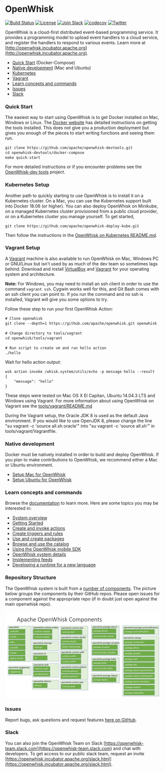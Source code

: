 <!--
#
# Licensed to the Apache Software Foundation (ASF) under one or more
# contributor license agreements.  See the NOTICE file distributed with
# this work for additional information regarding copyright ownership.
# The ASF licenses this file to You under the Apache License, Version 2.0
# (the "License"); you may not use this file except in compliance with
# the License.  You may obtain a copy of the License at
#
#     http://www.apache.org/licenses/LICENSE-2.0
#
# Unless required by applicable law or agreed to in writing, software
# distributed under the License is distributed on an "AS IS" BASIS,
# WITHOUT WARRANTIES OR CONDITIONS OF ANY KIND, either express or implied.
# See the License for the specific language governing permissions and
# limitations under the License.
#
-->

# OpenWhisk

[![Build Status](https://travis-ci.org/apache/openwhisk.svg?branch=master)](https://travis-ci.org/apache/openwhisk)
[![License](https://img.shields.io/badge/license-Apache--2.0-blue.svg)](http://www.apache.org/licenses/LICENSE-2.0)
[![Join Slack](https://img.shields.io/badge/join-slack-9B69A0.svg)](http://slack.openwhisk.org/)
[![codecov](https://codecov.io/gh/apache/openwhisk/branch/master/graph/badge.svg)](https://codecov.io/gh/apache/openwhisk)
[![Twitter](https://img.shields.io/twitter/follow/openwhisk.svg?style=social&logo=twitter)](https://twitter.com/intent/follow?screen_name=openwhisk)

OpenWhisk is a cloud-first distributed event-based programming service. It provides a programming model to upload event handlers to a cloud service, and register the handlers to respond to various events. Learn more at [http://openwhisk.incubator.apache.org](http://openwhisk.incubator.apache.org).


* [Quick Start](#quick-start) (Docker-Compose)
* [Native development](#native-development) (Mac and Ubuntu)
* [Kubernetes](#kubernetes-setup)
* [Vagrant](#vagrant-setup)
* [Learn concepts and commands](#learn-concepts-and-commands)
* [Issues](#issues)
* [Slack](#slack)

### Quick Start
The easiest way to start using OpenWhisk is to get Docker installed on Mac, Windows or Linux. The [Docker website](https://docs.docker.com/install/) has detailed instructions on getting the tools installed. This does not give you a production deployment but gives you enough of the pieces to start writing functions and seeing them run.

```
git clone https://github.com/apache/openwhisk-devtools.git
cd openwhisk-devtools/docker-compose
make quick-start
```

For more detailed instructions or if you encounter problems see the [OpenWhisk-dev tools](https://github.com/apache/openwhisk-devtools/blob/master/docker-compose/README.md) project.

### Kubernetes Setup

Another path to quickly starting to use OpenWhisk is to install it on a Kubernetes cluster.  On a Mac, you can use the Kubernetes support built into Docker 18.06 (or higher). You can also deploy OpenWhisk on Minikube, on a managed Kubernetes cluster provisioned from a public cloud provider, or on a Kubernetes cluster you manage yourself. To get started,

```
git clone https://github.com/apache/openwhisk-deploy-kube.git
```

Then follow the instructions in the [OpenWhisk on Kubernetes README.md](https://github.com/apache/openwhisk-deploy-kube/blob/master/README.md).

### Vagrant Setup
A [Vagrant](http://vagrantup.com) machine is also available to run OpenWhisk on Mac, Windows PC or GNU/Linux but isn't used by as much of the dev team so sometimes lags behind.
Download and install [VirtualBox](https://www.virtualbox.org/wiki/Downloads) and [Vagrant](https://www.vagrantup.com/downloads.html) for your operating system and architecture.

**Note:** For Windows, you may need to install an ssh client in order to use the command `vagrant ssh`. Cygwin works well for this, and Git Bash comes with an ssh client you can point to. If you run the command and no ssh is installed, Vagrant will give you some options to try.

Follow these step to run your first OpenWhisk Action:
```
# Clone openwhisk
git clone --depth=1 https://github.com/apache/openwhisk.git openwhisk

# Change directory to tools/vagrant
cd openwhisk/tools/vagrant

# Run script to create vm and run hello action
./hello
```

Wait for hello action output:
```
wsk action invoke /whisk.system/utils/echo -p message hello --result
{
    "message": "hello"
}
```

These steps were tested on Mac OS X El Capitan, Ubuntu 14.04.3 LTS and Windows using Vagrant.
For more information about using OpenWhisk on Vagrant see the [tools/vagrant/README.md](tools/vagrant/README.md)

During the Vagrant setup, the Oracle JDK 8 is used as the default Java environment. If you would like to use OpenJDK 8, please change the line "su vagrant -c 'source all.sh oracle'" into "su vagrant -c 'source all.sh'" in tools/vagrant/Vagrantfile.

### Native development

Docker must be natively installed in order to build and deploy OpenWhisk.
If you plan to make contributions to OpenWhisk, we recommend either a Mac or Ubuntu environment.

* [Setup Mac for OpenWhisk](tools/macos/README.md)
* [Setup Ubuntu for OpenWhisk](tools/ubuntu-setup/README.md)

### Learn concepts and commands

Browse the [documentation](docs/) to learn more. Here are some topics you may be
interested in:

- [System overview](docs/about.md)
- [Getting Started](docs/README.md)
- [Create and invoke actions](docs/actions.md)
- [Create triggers and rules](docs/triggers_rules.md)
- [Use and create packages](docs/packages.md)
- [Browse and use the catalog](docs/catalog.md)
- [Using the OpenWhisk mobile SDK](docs/mobile_sdk.md)
- [OpenWhisk system details](docs/reference.md)
- [Implementing feeds](docs/feeds.md)
- [Developing a runtime for a new language](docs/actions-actionloop.md)

### Repository Structure

The OpenWhisk system is built from a [number of components](docs/dev/modules.md).  The picture below groups the components by their GitHub repos. Please open issues for a component against the appropriate repo (if in doubt just open against the main openwhisk repo).

![component/repo mapping](docs/images/components_to_repos.png)

### Issues

Report bugs, ask questions and request features [here on GitHub](../../issues).

### Slack

You can also join the OpenWhisk Team on Slack [https://openwhisk-team.slack.com](https://openwhisk-team.slack.com) and chat with developers. To get access to our public slack team, request an invite [https://openwhisk.incubator.apache.org/slack.html](https://openwhisk.incubator.apache.org/slack.html).
